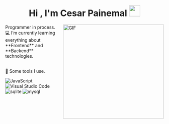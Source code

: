 <h1 align="center">Hi , I'm Cesar Painemal <img src="https://media.giphy.com/media/hvRJCLFzcasrR4ia7z/giphy.gif" width="35"></h1>
<img align="right" height="300px" width= "320px" alt="GIF" src="https://media0.giphy.com/media/v1.Y2lkPTc5MGI3NjExODZ0aXJpaXBwZ2o0NTV1MDZzbWczaTl6amt2emp4eTdhcHk0bzQ0bCZlcD12MV9pbnRlcm5hbF9naWZfYnlfaWQmY3Q9Zw/pzryvxGeykOxeC0fWb/giphy.webp" />
Programmer in process.<br>
💻 I’m currently learning everything about **Frontend** and **Backend** technologies.<br>

<br>🔎 Some tools I use.<br>

![JavaScript](https://img.shields.io/badge/JavaScript%20-%23F7DF1E.svg?style=for-the-badge&logo=javascript&logoColor=black)
![Visual Studio Code](https://img.shields.io/badge/Visual%20Studio%20Code-0078d7.svg?style=for-the-badge&logo=visual-studio-code&logoColor=white)
![sqlite](https://img.shields.io/badge/sqlite-003B57.svg?style=for-the-badge&logo=sqlite&logoColor=white)
![mysql](https://img.shields.io/badge/mysql-4479A1.svg?style=for-the-badge&logo=mysql&logoColor=white)
